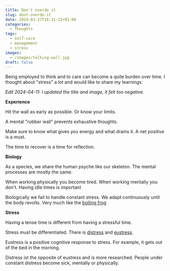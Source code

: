 ```yaml
---
title: Don't overdo it
slug: dont-overdo-it
date: 2024-03-27T16:31:22+01:00
categories:
  - Thoughts
tags:
  - self-care
  - management
  - stress
images:
  - /images/talking-wall.jpg
draft: false
---
```

Being employed to think and to care can become a quite burden over time. I thought about "stress" a lot and would like to share my learnings:

*Edit 2024-04-11: I updated the title and image, it felt too negative.*

<!--more-->

**Experience**

Hit the wall as early as possible. Or know your limits.

A mental "rubber wall" prevents exhaustive thoughts.

Make sure to know what gives you energy and what drains it. A net positive is a must.

The time to recover is a time for reflection.

**Biology**

As a species, we share the human psyche like our skeleton. The mental processes are mostly the same.

When working physically you become tired. When working mentally you don't. Having idle times is important

Biologically we fail to handle constant stress. We adapt continuously until the body revolts. Very much like the [boiling frog](https://en.wikipedia.org/wiki/Boiling_frog)

**Stress**

Having a tense time is different from having a stressful time.

Stress must be differentiated. There is [distress](https://en.wikipedia.org/wiki/Distress_(medicine)) and [eustress](https://en.wikipedia.org/wiki/Eustress).

Eustress is a positive cognitive response to stress. For  example, it gets out of the bed in the morning.

Distress ist the opposite of eustress and is more researched. People under constant distress become sick, mentally or physically.